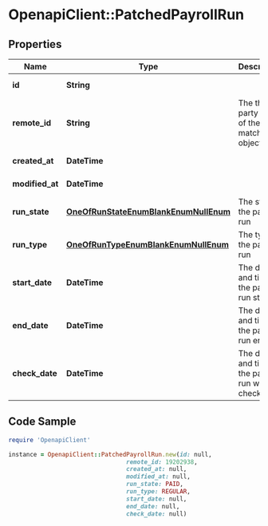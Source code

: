 # OpenapiClient::PatchedPayrollRun

## Properties

Name | Type | Description | Notes
------------ | ------------- | ------------- | -------------
**id** | **String** |  | [optional] [readonly] 
**remote_id** | **String** | The third-party API ID of the matching object. | [optional] 
**created_at** | **DateTime** |  | [optional] [readonly] 
**modified_at** | **DateTime** |  | [optional] [readonly] 
**run_state** | [**OneOfRunStateEnumBlankEnumNullEnum**](OneOfRunStateEnumBlankEnumNullEnum.md) | The state of the payroll run | [optional] 
**run_type** | [**OneOfRunTypeEnumBlankEnumNullEnum**](OneOfRunTypeEnumBlankEnumNullEnum.md) | The type of the payroll run | [optional] 
**start_date** | **DateTime** | The day and time the payroll run started. | [optional] 
**end_date** | **DateTime** | The day and time the payroll run ended. | [optional] 
**check_date** | **DateTime** | The day and time the payroll run was checked. | [optional] 

## Code Sample

```ruby
require 'OpenapiClient'

instance = OpenapiClient::PatchedPayrollRun.new(id: null,
                                 remote_id: 19202938,
                                 created_at: null,
                                 modified_at: null,
                                 run_state: PAID,
                                 run_type: REGULAR,
                                 start_date: null,
                                 end_date: null,
                                 check_date: null)
```


